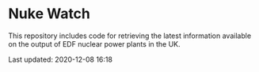 # Nuke Watch

This repository includes code for retrieving the latest information available on the output of EDF nuclear power plants in the UK.

Last updated: 2020-12-08 16:18